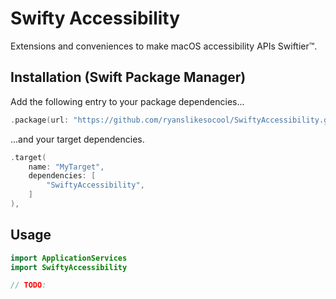 # Swifty Accessibility
Extensions and conveniences to make macOS accessibility APIs Swiftier™.

## Installation (Swift Package Manager)
Add the following entry to your package dependencies...
```swift
.package(url: "https://github.com/ryanslikesocool/SwiftyAccessibility.git", from: "0.0.1"),
```
...and your target dependencies.
```swift
.target(
	name: "MyTarget",
	dependencies: [
		"SwiftyAccessibility",
	]
),
```

## Usage
```swift
import ApplicationServices
import SwiftyAccessibility

// TODO:
```
